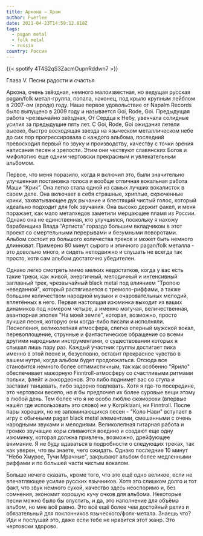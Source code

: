 ```yaml
---
title: Аркона — Храм
author: Fuerlee
date: 2021-04-23T14:59:12.818Z
tags:
  - pagan metal
  - folk metal
  - russia
country: Россия
---
```

{{< spotify 4T4S2qS3ZacmOupnRddwn7 >}}

Глава V. Песни радости и счастья

Аркона, очень звёздная, немного малоизвестная, но ведущая русская pagan/folk метал-группа, попала, наконец, под крыло крупным лейблом в 2007-ом (вроде) году. Наше первое удовольствие от Napalm Records было выпущено в 2009 году и называется Goi, Rode, Goi. Предыдущая работа чрезвычайно звёздная, От Сердца к Небу, увенчала солидные усилия за предыдущие пять лет. С Goi, Rode, Goi ожидания летели высоко, быстро восходящая звезда на языческом металлическом небе до сих пор прогрессировала с каждого альбома, последний превосходил первый по звуку и производству, качеству с точки зрения написания песен и зрелости. Этим они чествуют славянских Богов и мифологию еще одним чертовски прекрасным и увлекательным альбомом.

Первое, что меня поразило, когда я включил это, были значительно улучшенная постановка голоса и вообще отличная вокальная работа Маши “Крик”. Она легко стала одной из самых лучших вокалисток в своем деле. Она включает в себя страшные, хриплые, скрюченные крики, захватывающее дух рычание и блестящий чистый голос, который идеально подходит для folk звучания. Она высоко держит факел, и меня поражает, как мало металхедов заметили мерцающее пламя из России. Однако она не единственная, кто улучшился, поскольку я нахожу барабанщика Влада “Артиста” гораздо большим вкладчиком в этот проект со смертельными перерывами и безумными поворотами. Альбом состоит из большого количества треков и может быть немного длинноват. Примерно 80 минут сырого и эпичного pagan/folk металла - это довольно много, и сидеть неподвижно и слушать не всегда так просто, хотя сам альбом достаточно убедителен.

Однако легко смотреть мимо мелких недостатков, когда у вас есть такие треки, как живой, энергичный, мелодичный и интенсивный заглавный трек, чрезвычайный black metal под влиянием "Тропою неведанной", который растягивается с тремоло-риффами, а также большим количеством народной музыки и очаровательных мелодий, вплетённых в него. Первая настоящая изюминка выходит из ваших динамиков под номером четыре, а именно могучая, величественная, авантюрная эпопея "На моей земле", которая, возможно, просто лучшая песня, которую они когда-либо писали и исполняли. Песнопения, великолепная атмосфера, слегка оперный мужской вокал, перевоплощение, струнные и фантастическое обращение со всеми другими народными инструментами, о существовании которых я слышал лишь пару раз. Каждый участник группы достигает пика именно в этой песне и, безусловно, оставит прекрасное чувство в вашем нутре, когда альбом будет продолжаться. Отсюда все становится немного более оптимистичным, так как особенно "Ярило" обеспечивает мажорную Finntroll-атмосферу со счастливыми ритмами польки, флейт и аккордеонов. Это либо поднимет вас со стула и заставит танцевать, либо задорно подпевать. Хотя я где-то посередине, это чертовски весело, но я бы предпочел их более суровые вещи этому в любой день. Тем более что я не особо люблю скоморохи (впервые нашёл где использовать это слово) ни у Korpiklaani, ни Finntroll. После пары хороших, но не запоминающихся песен - "Коло Нави" вступает в игру с обычными pagan black metal элементами, смешанными с очень народными звуками и мелодиями. Великолепная гитарная работа и громко звучащие хоры сливаются воедино и создают еще одну изюминку, которая должна привлечь, возможно, дрейфующее внимание. Я не буду вдаваться в подробности о следующих треках, так как уверен, что вы знаете, чего ожидать. Однако последние 10 минут "Небо Хмурое, Тучи Мрачные", закрывают альбом более медленными риффами и по большей части чистым вокалом.

Больше нечего сказать, кроме того, что это ещё одно великое, если не впечатляющее усилие русских язычников. Хотя это слишком долго и тот факт, что звук немного сухой, качество здесь неоспоримо и, без сомнения, экономит хорошую кучу очков для альбома. Некоторые песни можно было бы опустить, и да, это наполнение для объёма альбом, но мне всё равно. Это всё ещё более чем достойный релиз и обязательный для поклонников языческого/фолк-метала. Знаешь что? Иди и послушай это, даже если тебе не нравится этот жанр. Это чертовски здорово.